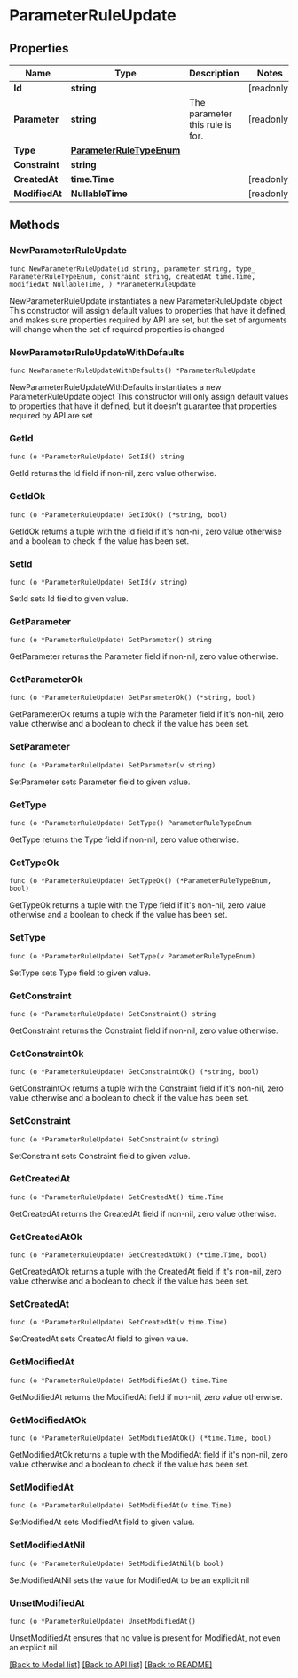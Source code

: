 # ParameterRuleUpdate

## Properties

Name | Type | Description | Notes
------------ | ------------- | ------------- | -------------
**Id** | **string** |  | [readonly] 
**Parameter** | **string** | The parameter this rule is for. | [readonly] 
**Type** | [**ParameterRuleTypeEnum**](ParameterRuleTypeEnum.md) |  | 
**Constraint** | **string** |  | 
**CreatedAt** | **time.Time** |  | [readonly] 
**ModifiedAt** | **NullableTime** |  | [readonly] 

## Methods

### NewParameterRuleUpdate

`func NewParameterRuleUpdate(id string, parameter string, type_ ParameterRuleTypeEnum, constraint string, createdAt time.Time, modifiedAt NullableTime, ) *ParameterRuleUpdate`

NewParameterRuleUpdate instantiates a new ParameterRuleUpdate object
This constructor will assign default values to properties that have it defined,
and makes sure properties required by API are set, but the set of arguments
will change when the set of required properties is changed

### NewParameterRuleUpdateWithDefaults

`func NewParameterRuleUpdateWithDefaults() *ParameterRuleUpdate`

NewParameterRuleUpdateWithDefaults instantiates a new ParameterRuleUpdate object
This constructor will only assign default values to properties that have it defined,
but it doesn't guarantee that properties required by API are set

### GetId

`func (o *ParameterRuleUpdate) GetId() string`

GetId returns the Id field if non-nil, zero value otherwise.

### GetIdOk

`func (o *ParameterRuleUpdate) GetIdOk() (*string, bool)`

GetIdOk returns a tuple with the Id field if it's non-nil, zero value otherwise
and a boolean to check if the value has been set.

### SetId

`func (o *ParameterRuleUpdate) SetId(v string)`

SetId sets Id field to given value.


### GetParameter

`func (o *ParameterRuleUpdate) GetParameter() string`

GetParameter returns the Parameter field if non-nil, zero value otherwise.

### GetParameterOk

`func (o *ParameterRuleUpdate) GetParameterOk() (*string, bool)`

GetParameterOk returns a tuple with the Parameter field if it's non-nil, zero value otherwise
and a boolean to check if the value has been set.

### SetParameter

`func (o *ParameterRuleUpdate) SetParameter(v string)`

SetParameter sets Parameter field to given value.


### GetType

`func (o *ParameterRuleUpdate) GetType() ParameterRuleTypeEnum`

GetType returns the Type field if non-nil, zero value otherwise.

### GetTypeOk

`func (o *ParameterRuleUpdate) GetTypeOk() (*ParameterRuleTypeEnum, bool)`

GetTypeOk returns a tuple with the Type field if it's non-nil, zero value otherwise
and a boolean to check if the value has been set.

### SetType

`func (o *ParameterRuleUpdate) SetType(v ParameterRuleTypeEnum)`

SetType sets Type field to given value.


### GetConstraint

`func (o *ParameterRuleUpdate) GetConstraint() string`

GetConstraint returns the Constraint field if non-nil, zero value otherwise.

### GetConstraintOk

`func (o *ParameterRuleUpdate) GetConstraintOk() (*string, bool)`

GetConstraintOk returns a tuple with the Constraint field if it's non-nil, zero value otherwise
and a boolean to check if the value has been set.

### SetConstraint

`func (o *ParameterRuleUpdate) SetConstraint(v string)`

SetConstraint sets Constraint field to given value.


### GetCreatedAt

`func (o *ParameterRuleUpdate) GetCreatedAt() time.Time`

GetCreatedAt returns the CreatedAt field if non-nil, zero value otherwise.

### GetCreatedAtOk

`func (o *ParameterRuleUpdate) GetCreatedAtOk() (*time.Time, bool)`

GetCreatedAtOk returns a tuple with the CreatedAt field if it's non-nil, zero value otherwise
and a boolean to check if the value has been set.

### SetCreatedAt

`func (o *ParameterRuleUpdate) SetCreatedAt(v time.Time)`

SetCreatedAt sets CreatedAt field to given value.


### GetModifiedAt

`func (o *ParameterRuleUpdate) GetModifiedAt() time.Time`

GetModifiedAt returns the ModifiedAt field if non-nil, zero value otherwise.

### GetModifiedAtOk

`func (o *ParameterRuleUpdate) GetModifiedAtOk() (*time.Time, bool)`

GetModifiedAtOk returns a tuple with the ModifiedAt field if it's non-nil, zero value otherwise
and a boolean to check if the value has been set.

### SetModifiedAt

`func (o *ParameterRuleUpdate) SetModifiedAt(v time.Time)`

SetModifiedAt sets ModifiedAt field to given value.


### SetModifiedAtNil

`func (o *ParameterRuleUpdate) SetModifiedAtNil(b bool)`

 SetModifiedAtNil sets the value for ModifiedAt to be an explicit nil

### UnsetModifiedAt
`func (o *ParameterRuleUpdate) UnsetModifiedAt()`

UnsetModifiedAt ensures that no value is present for ModifiedAt, not even an explicit nil

[[Back to Model list]](../README.md#documentation-for-models) [[Back to API list]](../README.md#documentation-for-api-endpoints) [[Back to README]](../README.md)


